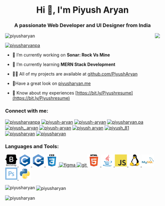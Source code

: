 <h1 align="center">Hi 👋, I'm Piyush Aryan</h1>
<h3 align="center">A passionate Web Developer and UI Designer from India</h3>
<diV> </div>
<img align="right" height="300" src = "https://camo.githubusercontent.com/8bf6f6d78abc81fcf9c49f10649423e73ea44bc248e83aaae8759d401c829a84/68747470733a2f2f70687973696373677572756b756c2e66696c65732e776f726470726573732e636f6d2f323031392f30322f6368617261637465722d312e676966">

<p align="left"> <img src="https://komarev.com/ghpvc/?username=piyusharyan&label=Profile%20views&color=0e75b6&style=flat" alt="piyusharyan" /> </p>

<p align="left"> <a href="https://twitter.com/piyusharyanpa" target="blank"><img src="https://img.shields.io/twitter/follow/piyusharyanpa?logo=twitter&style=for-the-badge" alt="piyusharyanpa" /></a> </p>

- 🔭 I’m currently working on **Sonar: Rock Vs Mine**

- 🌱 I’m currently learning **MERN Stack Development**

- 👨‍💻 All of my projects are available at [github.com/PiyushAryan](github.com/PiyushAryan)

- 📝Have a great look on [piyusharyan.me](piyusharyan.me)

- 📄 Know about my experiences [https://bit.ly/Piyushresume](https://bit.ly/Piyushresume)

<h3 align="left">Connect with me:</h3>
<p align="left">
<a href="https://twitter.com/piyusharyanpa" target="blank"><img align="center" src="https://raw.githubusercontent.com/rahuldkjain/github-profile-readme-generator/master/src/images/icons/Social/twitter.svg" alt="piyusharyanpa" height="30" width="40" /></a>
<a href="https://linkedin.com/in/piyush-aryan" target="blank"><img align="center" src="https://raw.githubusercontent.com/rahuldkjain/github-profile-readme-generator/master/src/images/icons/Social/linked-in-alt.svg" alt="piyush-aryan" height="30" width="40" /></a>
<a href="https://stackoverflow.com/users/piyush-aryan" target="blank"><img align="center" src="https://raw.githubusercontent.com/rahuldkjain/github-profile-readme-generator/master/src/images/icons/Social/stack-overflow.svg" alt="piyush-aryan" height="30" width="40" /></a>
<a href="https://fb.com/piyusharyan.pa" target="blank"><img align="center" src="https://raw.githubusercontent.com/rahuldkjain/github-profile-readme-generator/master/src/images/icons/Social/facebook.svg" alt="piyusharyan.pa" height="30" width="40" /></a>
<a href="https://instagram.com/piyush_.aryan" target="blank"><img align="center" src="https://raw.githubusercontent.com/rahuldkjain/github-profile-readme-generator/master/src/images/icons/Social/instagram.svg" alt="piyush_.aryan" height="30" width="40" /></a>
<a href="https://www.behance.net/piyush-aryan" target="blank"><img align="center" src="https://raw.githubusercontent.com/rahuldkjain/github-profile-readme-generator/master/src/images/icons/Social/behance.svg" alt="piyush-aryan" height="30" width="40" /></a>
<a href="https://www.youtube.com/c/piyush aryan" target="blank"><img align="center" src="https://raw.githubusercontent.com/rahuldkjain/github-profile-readme-generator/master/src/images/icons/Social/youtube.svg" alt="piyush aryan" height="30" width="40" /></a>
<a href="https://www.codechef.com/users/piyush_81" target="blank"><img align="center" src="https://cdn.jsdelivr.net/npm/simple-icons@3.1.0/icons/codechef.svg" alt="piyush_81" height="30" width="40" /></a>
<a href="https://codeforces.com/profile/piyusharyan" target="blank"><img align="center" src="https://raw.githubusercontent.com/rahuldkjain/github-profile-readme-generator/master/src/images/icons/Social/codeforces.svg" alt="piyusharyan" height="30" width="40" /></a>
<a href="https://auth.geeksforgeeks.org/user/piyusharyan" target="blank"><img align="center" src="https://raw.githubusercontent.com/rahuldkjain/github-profile-readme-generator/master/src/images/icons/Social/geeks-for-geeks.svg" alt="piyusharyan" height="30" width="40" /></a>
</p>

<h3 align="left">Languages and Tools:</h3>
<p align="left"> <a href="https://getbootstrap.com" target="_blank" rel="noreferrer"> <img src="https://raw.githubusercontent.com/devicons/devicon/master/icons/bootstrap/bootstrap-plain-wordmark.svg" alt="bootstrap" width="40" height="40"/> </a> <a href="https://www.cprogramming.com/" target="_blank" rel="noreferrer"> <img src="https://raw.githubusercontent.com/devicons/devicon/master/icons/c/c-original.svg" alt="c" width="40" height="40"/> </a> <a href="https://www.w3schools.com/cpp/" target="_blank" rel="noreferrer"> <img src="https://raw.githubusercontent.com/devicons/devicon/master/icons/cplusplus/cplusplus-original.svg" alt="cplusplus" width="40" height="40"/> </a> <a href="https://www.w3schools.com/css/" target="_blank" rel="noreferrer"> <img src="https://raw.githubusercontent.com/devicons/devicon/master/icons/css3/css3-original-wordmark.svg" alt="css3" width="40" height="40"/> </a> <a href="https://www.figma.com/" target="_blank" rel="noreferrer"> <img src="https://www.vectorlogo.zone/logos/figma/figma-icon.svg" alt="figma" width="40" height="40"/> </a> <a href="https://git-scm.com/" target="_blank" rel="noreferrer"> <img src="https://www.vectorlogo.zone/logos/git-scm/git-scm-icon.svg" alt="git" width="40" height="40"/> </a> <a href="https://www.w3.org/html/" target="_blank" rel="noreferrer"> <img src="https://raw.githubusercontent.com/devicons/devicon/master/icons/html5/html5-original-wordmark.svg" alt="html5" width="40" height="40"/> </a> <a href="https://www.java.com" target="_blank" rel="noreferrer"> <img src="https://raw.githubusercontent.com/devicons/devicon/master/icons/java/java-original.svg" alt="java" width="40" height="40"/> </a> <a href="https://developer.mozilla.org/en-US/docs/Web/JavaScript" target="_blank" rel="noreferrer"> <img src="https://raw.githubusercontent.com/devicons/devicon/master/icons/javascript/javascript-original.svg" alt="javascript" width="40" height="40"/> </a> <a href="https://www.linux.org/" target="_blank" rel="noreferrer"> <img src="https://raw.githubusercontent.com/devicons/devicon/master/icons/linux/linux-original.svg" alt="linux" width="40" height="40"/> </a> <a href="https://www.mysql.com/" target="_blank" rel="noreferrer"> <img src="https://raw.githubusercontent.com/devicons/devicon/master/icons/mysql/mysql-original-wordmark.svg" alt="mysql" width="40" height="40"/> </a> <a href="https://www.photoshop.com/en" target="_blank" rel="noreferrer"> <img src="https://raw.githubusercontent.com/devicons/devicon/master/icons/photoshop/photoshop-line.svg" alt="photoshop" width="40" height="40"/> </a> <a href="https://www.python.org" target="_blank" rel="noreferrer"> <img src="https://raw.githubusercontent.com/devicons/devicon/master/icons/python/python-original.svg" alt="python" width="40" height="40"/> </a> </p>

<p><img align="left" src="https://github-readme-stats.vercel.app/api/top-langs?username=piyusharyan&show_icons=true&locale=en&layout=compact" alt="piyusharyan" /></p>

<p>&nbsp;<img align="center" src="https://github-readme-stats.vercel.app/api?username=piyusharyan&show_icons=true&locale=en" alt="piyusharyan" /></p>

<p><img align="center" src="https://github-readme-streak-stats.herokuapp.com/?user=piyusharyan&" alt="piyusharyan" /></p>
